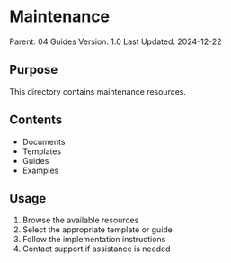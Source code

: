# Maintenance
Parent: 04 Guides
Version: 1.0
Last Updated: 2024-12-22

## Purpose
This directory contains maintenance resources.

## Contents
- Documents
- Templates
- Guides
- Examples

## Usage
1. Browse the available resources
2. Select the appropriate template or guide
3. Follow the implementation instructions
4. Contact support if assistance is needed
